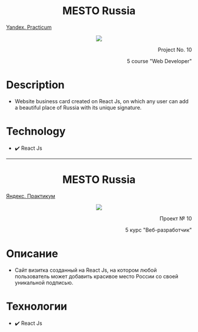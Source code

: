 <h1 align="center">MESTO Russia</h1>

[Yandex. Practicum](https://praktikum.yandex.ru)

<p align="center"><img src="https://tripplanet.ru/wp-content/uploads/europe/russia/tyumen/dostoprimechatelnosti-tjumeni.jpg"></p>

<p align="right">Project No. 10</p>
<p align="right">5 course "Web Developer"</p>

# Description
 - Website business card created on React Js, on which any user can add a beautiful place of Russia with its unique signature.

# Technology
- ✔️ React Js

---

<h1 align="center">MESTO Russia</h1>

[Яндекс. Практикум](https://praktikum.yandex.ru)

<p align="center"><img src="https://tripplanet.ru/wp-content/uploads/europe/russia/tyumen/dostoprimechatelnosti-tjumeni.jpg"></p>

<p align="right">Проект № 10</p>
<p align="right">5 курс "Веб-разработчик"</p>

# Описание
 - Сайт визитка созданный на React Js, на котором любой пользователь может добавить красивое место России со своей уникальной подписью.

# Технологии
- ✔️ React Js
